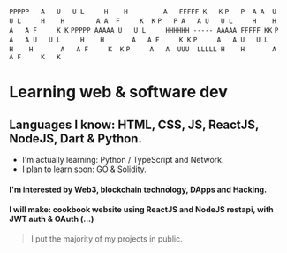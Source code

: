 `PPPPP   A   U   U L     H    H         A   FFFFF K   K`
`P   P  A A  U   U L     H    H        A A  F     K  K`
`P   P A   A U   U L     H    H       A   A F     K K`
`PPPPP AAAAA U   U L     HHHHHH ----- AAAAA FFFFF KK`
`P     A   A U   U L     H    H       A   A F     K K`
`P     A   A U   U L     H    H       A   A F     K  K`
`P     A   A  UUU  LLLLL H    H       A   A F     K   K`

# Learning web & software dev
## Languages I know: HTML, CSS, JS, ReactJS, NodeJS, Dart & Python.

  - I'm actually learning: Python / TypeScript and Network.
  - I plan to learn soon: GO & Solidity.

#### I'm interested by Web3, blockchain technology, DApps and Hacking.
#### I will make: cookbook website using ReactJS and NodeJS restapi, with JWT auth & OAuth (...)

> I put the majority of my projects in public.
